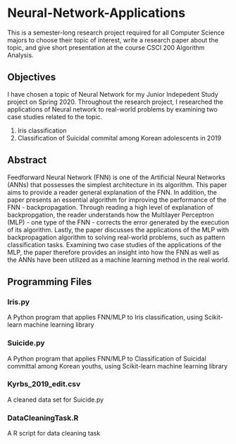 # Neural-Network-Applications

This is a semester-long research project required for all Computer Science majors to choose their topic of interest, write a research paper about the topic, and give short
presentation at the course CSCI 200 Algorithm Analysis. 


## Objectives

I have chosen a topic of Neural Network for my Junior Indepedent Study project on Spring 2020. 
Throughout the research project, I researched the applications of Neural network to real-world problems by examining two case studies related to the topic. 

1. Iris classification
2. Classification of Suicidal commital among Korean adolescents in 2019


## Abstract

Feedforward Neural Network (FNN) is one of the Artificial Neural Networks (ANNs) that possesses the simplest architecture in its algorithm. 
This paper aims to provide a reader general explanation of the FNN. 
In addition, the paper presents an essential algorithm for improving the performance of the FNN - backpropagation. 
Through reading a high level of explanation of backpropgation, the reader understands how the Multilayer Perceptron (MLP) - one type of the FNN - corrects the error generated by the execution of its algorithm. 
Lastly, the paper discusses the applications of the MLP with backpropagation algorithm to solving real-world problems, such as pattern classification tasks. 
Examining two case studies of the applications of the MLP, the paper therefore provides an insight into how the FNN as well as the ANNs have been utilized as a machine learning method in the real world. 

## Programming Files

### Iris.py 

A Python program that applies FNN/MLP to Iris classification, using Scikit-learn machine learning library

### Suicide.py

A Python program that applies FNN/MLP to Classification of Suicidal committal among Korean youths, using Scikit-learn machine learning library

### Kyrbs_2019_edit.csv

A cleaned data set for Suicide.py 

### DataCleaningTask.R

A R script for data cleaning task



